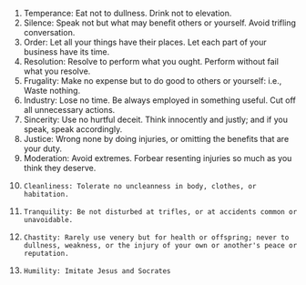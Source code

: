 1. 	Temperance: Eat not to dullness. Drink not to elevation.
2. 	Silence: Speak not but what may benefit others or yourself. Avoid trifling conversation.
3. 	Order: Let all your things have their places. Let each part of your business have its time.
4. 	Resolution: Resolve to perform what you ought. Perform without fail what you resolve.
5. 	Frugality: Make no expense but to do good to others or yourself: i.e., Waste nothing.
6. 	Industry: Lose no time. Be always employed in something useful. Cut off all unnecessary actions.
7. 	Sincerity: Use no hurtful deceit. Think innocently and justly; and if you speak, speak accordingly.
8. 	Justice: Wrong none by doing injuries, or omitting the benefits that are your duty.
9. 	Moderation: Avoid extremes. Forbear resenting injuries so much as you think they deserve.
10. 	Cleanliness: Tolerate no uncleanness in body, clothes, or habitation.
11. 	Tranquility: Be not disturbed at trifles, or at accidents common or unavoidable.
12. 	Chastity: Rarely use venery but for health or offspring; never to dullness, weakness, or the injury of your own or another's peace or reputation.
13. 	Humility: Imitate Jesus and Socrates
